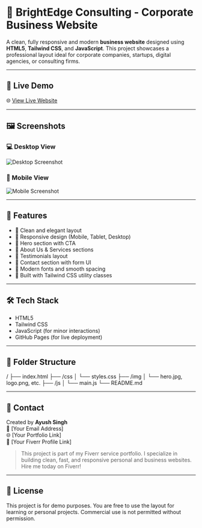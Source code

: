 # 💼 BrightEdge Consulting - Corporate Business Website

A clean, fully responsive and modern **business website** designed using **HTML5**, **Tailwind CSS**, and **JavaScript**. This project showcases a professional layout ideal for corporate companies, startups, digital agencies, or consulting firms.

---

## 📌 Live Demo

🌐 [View Live Website](https://your-github-ayushsingh7703.github.io/demo-corporate-website/)

---

## 🖼️ Screenshots

### 💻 Desktop View  
![Desktop Screenshot](./screenshots/desktop.png)

### 📱 Mobile View  
![Mobile Screenshot](./screenshots/mobile.png)

---

## 🚀 Features

- 🔹 Clean and elegant layout  
- 🔹 Responsive design (Mobile, Tablet, Desktop)  
- 🔹 Hero section with CTA  
- 🔹 About Us & Services sections  
- 🔹 Testimonials layout  
- 🔹 Contact section with form UI  
- 🔹 Modern fonts and smooth spacing  
- 🔹 Built with Tailwind CSS utility classes  

---

## 🛠 Tech Stack

- HTML5  
- Tailwind CSS  
- JavaScript (for minor interactions)  
- GitHub Pages (for live deployment)

---

## 📂 Folder Structure
/
├── index.html
├── /css
│ └── styles.css
├── /img
│ └── hero.jpg, logo.png, etc.
├── /js
│ └── main.js
└── README.md

---

## 📧 Contact

Created by **Ayush Singh**  
📩 [Your Email Address]  
🌐 [Your Portfolio Link]  
🔗 [Your Fiverr Profile Link]

> This project is part of my Fiverr service portfolio. I specialize in building clean, fast, and responsive personal and business websites. Hire me today on Fiverr!

---

## 📝 License

This project is for demo purposes. You are free to use the layout for learning or personal projects. Commercial use is not permitted without permission.



